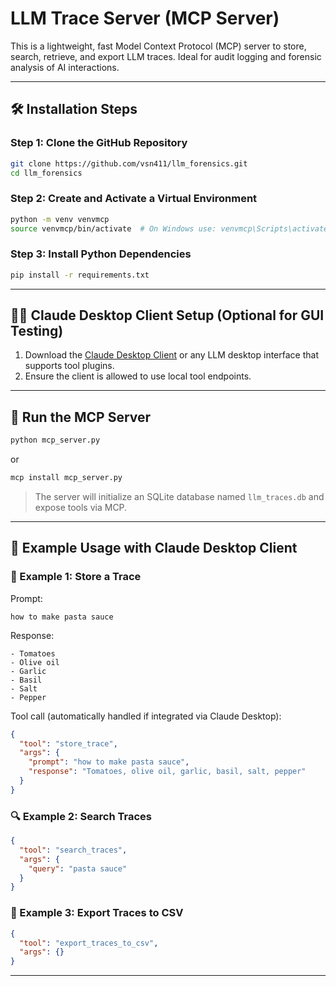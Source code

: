 # LLM Trace Server (MCP Server)

This is a lightweight, fast Model Context Protocol (MCP) server to store, search, retrieve, and export LLM traces. Ideal for audit logging and forensic analysis of AI interactions.

---

## 🛠️ Installation Steps

### Step 1: Clone the GitHub Repository

```bash
git clone https://github.com/vsn411/llm_forensics.git
cd llm_forensics
```

### Step 2: Create and Activate a Virtual Environment

```bash
python -m venv venvmcp
source venvmcp/bin/activate  # On Windows use: venvmcp\Scripts\activate
```

### Step 3: Install Python Dependencies

```bash
pip install -r requirements.txt
```

---

## 🧑‍💻 Claude Desktop Client Setup (Optional for GUI Testing)

1. Download the [Claude Desktop Client](https://claude.ai/download) or any LLM desktop interface that supports tool plugins.
2. Ensure the client is allowed to use local tool endpoints.

---

## 🚀 Run the MCP Server

```bash
python mcp_server.py
```

or
```bash
mcp install mcp_server.py
```

> The server will initialize an SQLite database named `llm_traces.db` and expose tools via MCP.

---

## 🧪 Example Usage with Claude Desktop Client

### 📝 Example 1: Store a Trace

Prompt:

```text
how to make pasta sauce
```

Response:

```text
- Tomatoes
- Olive oil
- Garlic
- Basil
- Salt
- Pepper
```

Tool call (automatically handled if integrated via Claude Desktop):

```json
{
  "tool": "store_trace",
  "args": {
    "prompt": "how to make pasta sauce",
    "response": "Tomatoes, olive oil, garlic, basil, salt, pepper"
  }
}
```

### 🔍 Example 2: Search Traces

```json
{
  "tool": "search_traces",
  "args": {
    "query": "pasta sauce"
  }
}
```

### 📄 Example 3: Export Traces to CSV

```json
{
  "tool": "export_traces_to_csv",
  "args": {}
}
```

---

